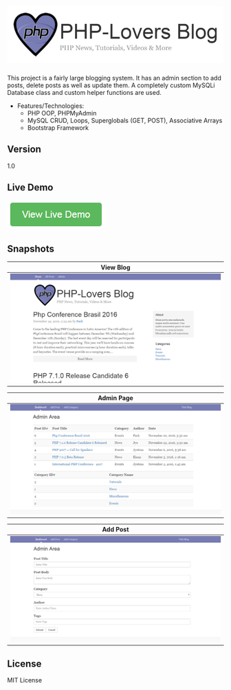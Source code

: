 # ![alt tag](https://github.com/Jyotsna-Singh/PHP-Lovers-Blog/blob/master/images/logo2.PNG)

This project is a fairly large blogging system. It has an admin section to add posts, delete posts as well as update them. A completely custom MySQLi Database class and custom helper functions are used.

* Features/Technologies: 
  * PHP OOP, PHPMyAdmin
  * MySQL CRUD, Loops, Superglobals (GET, POST), Associative Arrays
  * Bootstrap Framework
 

## Version
1.0

## Live Demo
 [![alt tag](https://github.com/Jyotsna-Singh/SearchVidz-YoutubeAPI/blob/master/img/green-button.PNG)](http://jyotsnasingh.com/projects/php/phploversblog/)

## Snapshots
  
 **View Blog** | 
--- |
 ![alt text](https://github.com/Jyotsna-Singh/PHP-Lovers-Blog/blob/master/images/home.PNG)   |
 
 **Admin Page** | 
--- |
 ![alt text](https://github.com/Jyotsna-Singh/PHP-Lovers-Blog/blob/master/images/admin.PNG)   |
  
**Add Post** | 
--- |
 ![alt text](https://github.com/Jyotsna-Singh/PHP-Lovers-Blog/blob/master/images/add.PNG)   |
 
## License
MIT License
